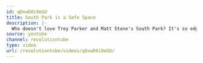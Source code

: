 ```yaml
---
id: qDxwD0i9eGU
title: South Park is a Safe Space
description: |-
  Who doesn't love Trey Parker and Matt Stone's South Park? It's so edgy and doesn't care who it offends! That's why I love it! It goes after everyone I dislike and never anything I like!
source: youtube
channel: revolutiontube
type: video
url: /revolutiontube/videos/qDxwD0i9eGU/
---
```

